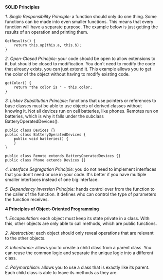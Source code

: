 **SOLID Principles**

*1. Single Responsibility Principle:* a function should only do one thing. Some functions can be made into even smaller functions. 
This means that every function will have a separate purpose. 
The example below is just getting the results of an operation and printing them.

    GetResults() {
        return this.op(this.a, this.b);
    }

*2. Open-Closed Principle:* your code should be open to allow extensions to it, but should be closed to modification. 
You don't need to modify the code that already exists, you can just extend it. 
This example allows you to get the color of the object without having to modify existing code. 

    getColor() {
        return "the color is " + this.color;
    }
 

*3. Liskov Substitution Principle:* functions that use pointers or references to base classes must be able to use objects of derived classes without knowing it.
Not all devices run on cell batteries, like phones. Remotes run on batteries, which is why it falls under the subclass BatteryOperatedDevices().

    public class Devices {}   
    public class BatteryOperatedDevices {
        public void batteries() {
        }
    }
    
    public class Remote extends BatteryOperatedDevices {}
    public class Phone extends Devices {}
    

*4. Interface Segregation Principle:* you do not need to implement interfaces that you don't need or use in your code. 
It's better if you have multiple smaller interfaces instead of one big interface.

*5. Dependency Inversion Principle:* hands control over from the function to the caller of the function. 
It defines who can control the type of parameters the function receives.


**4 Principles of Object-Oriented Programming**

*1. Encapsulation:* each object must keep its state private in a class. 
With this, other objects are only able to call methods, which are public functions.

*2. Abstraction:* each object should only reveal operations that are relevant to the other objects.

*3. Inheritance:* allows you to create a child class from a parent class. 
You can reuse the common logic and separate the unique logic into a different class.

*4. Polymorphism:* allows you to use a class that is exactly like its parent. 
Each child class is able to leave its methods as they are. 
